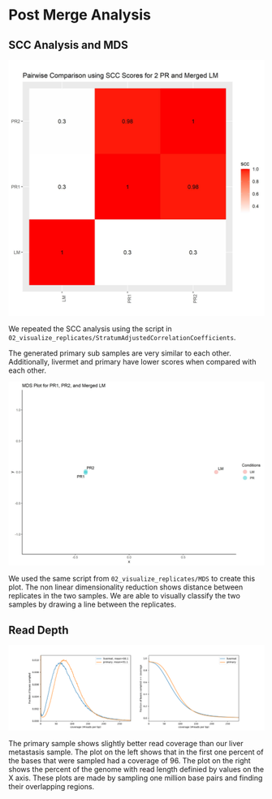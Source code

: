 # Post Merge Analysis

## SCC Analysis and MDS

![SCC](PR1_PR2_3mergedLM_replicates_similarities/scc_heatmap_pr1_pr2_lm.jpg)

We repeated the SCC analysis using the script in `02_visualize_replicates/StratumAdjustedCorrelationCoefficients`. 

The generated primary sub samples are very similar to each other. Additionally, livermet and primary have lower scores when compared with each other.

![MDS](PR1_PR2_3mergedLM_replicates_similarities/qc_mds_pr1_pr2_lm.jpg)

We used the same script from `02_visualize_replicates/MDS` to create this plot. The non linear dimensionality reduction shows distance between replicates in the two samples. We are able to visually classify the two samples by drawing a line between the replicates. 

## Read Depth

![Read Depth](read_depth/plots/compared_plot.png)

The primary sample shows slightly better read coverage than our liver metastasis sample. The plot on the left shows that in the first one percent of the bases that were sampled had a coverage of 96. The plot on the right shows the percent of the genome with read length definied by values on the X axis. These plots are made by sampling one million base pairs and finding their overlapping regions.